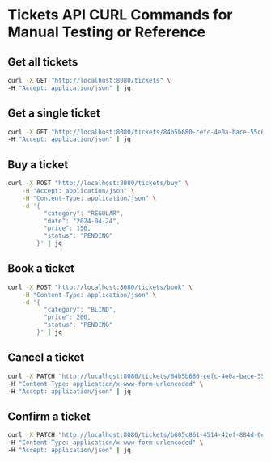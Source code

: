 # Tickets API CURL Commands for Manual Testing or Reference

## Get all tickets

```bash
curl -X GET "http://localhost:8080/tickets" \
-H "Accept: application/json" | jq
```

## Get a single ticket

```bash
curl -X GET "http://localhost:8080/tickets/84b5b680-cefc-4e0a-bace-55c679066c23" \
-H "Accept: application/json" | jq
```

## Buy a ticket

```bash
curl -X POST "http://localhost:8080/tickets/buy" \
    -H "Accept: application/json" \
    -H "Content-Type: application/json" \
    -d '{
          "category": "REGULAR",
          "date": "2024-04-24",
          "price": 150,
          "status": "PENDING"
        }' | jq
```

## Book a ticket

```bash
curl -X POST "http://localhost:8080/tickets/book" \
    -H "Content-Type: application/json" \
    -d '{
          "category": "BLIND",
          "price": 200,
          "status": "PENDING"
        }' | jq
```

## Cancel a ticket

```bash
curl -X PATCH "http://localhost:8080/tickets/84b5b680-cefc-4e0a-bace-55c679066c23/cancel" \
-H "Content-Type: application/x-www-form-urlencoded" \
-H "Accept: application/json" | jq
```

## Confirm a ticket

```bash
curl -X PATCH "http://localhost:8080/tickets/b605c861-4514-42ef-884d-0e136636586c/confirm" \
-H "Content-Type: application/x-www-form-urlencoded" \
-H "Accept: application/json" | jq
```
